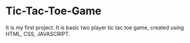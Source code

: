 # Tic-Tac-Toe-Game
It is my first project.
It is basic two player tic tac toe game, created using HTML, CSS, JAVASCRIPT.
